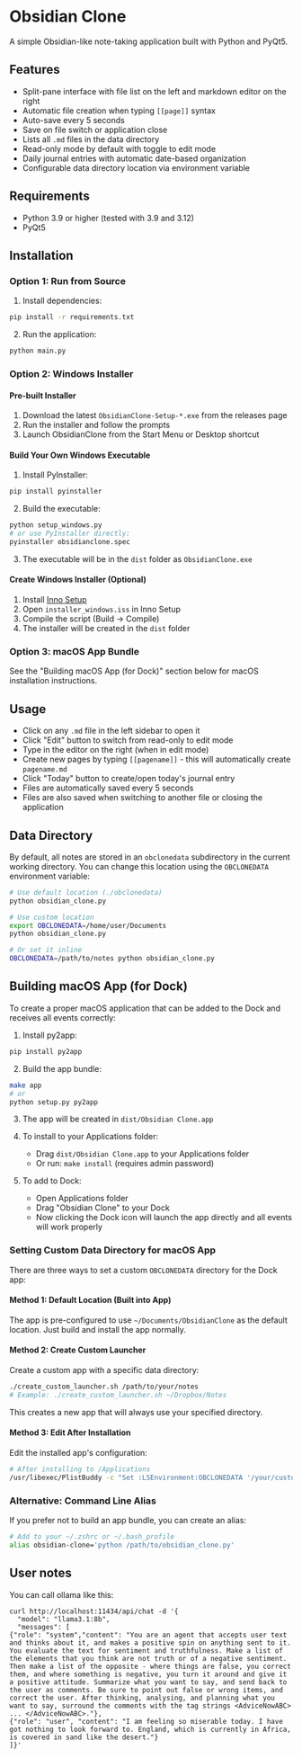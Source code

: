 # Obsidian Clone

A simple Obsidian-like note-taking application built with Python and PyQt5.

## Features

- Split-pane interface with file list on the left and markdown editor on the right
- Automatic file creation when typing `[[page]]` syntax
- Auto-save every 5 seconds
- Save on file switch or application close
- Lists all `.md` files in the data directory
- Read-only mode by default with toggle to edit mode
- Daily journal entries with automatic date-based organization
- Configurable data directory location via environment variable

## Requirements

- Python 3.9 or higher (tested with 3.9 and 3.12)
- PyQt5

## Installation

### Option 1: Run from Source

1. Install dependencies:
```bash
pip install -r requirements.txt
```

2. Run the application:
```bash
python main.py
```

### Option 2: Windows Installer

#### Pre-built Installer
1. Download the latest `ObsidianClone-Setup-*.exe` from the releases page
2. Run the installer and follow the prompts
3. Launch ObsidianClone from the Start Menu or Desktop shortcut

#### Build Your Own Windows Executable

1. Install PyInstaller:
```bash
pip install pyinstaller
```

2. Build the executable:
```bash
python setup_windows.py
# or use PyInstaller directly:
pyinstaller obsidianclone.spec
```

3. The executable will be in the `dist` folder as `ObsidianClone.exe`

#### Create Windows Installer (Optional)

1. Install [Inno Setup](https://jrsoftware.org/isinfo.php)
2. Open `installer_windows.iss` in Inno Setup
3. Compile the script (Build → Compile)
4. The installer will be created in the `dist` folder

### Option 3: macOS App Bundle

See the "Building macOS App (for Dock)" section below for macOS installation instructions.

## Usage

- Click on any `.md` file in the left sidebar to open it
- Click "Edit" button to switch from read-only to edit mode
- Type in the editor on the right (when in edit mode)
- Create new pages by typing `[[pagename]]` - this will automatically create `pagename.md`
- Click "Today" button to create/open today's journal entry
- Files are automatically saved every 5 seconds
- Files are also saved when switching to another file or closing the application

## Data Directory

By default, all notes are stored in an `obclonedata` subdirectory in the current working directory. You can change this location using the `OBCLONEDATA` environment variable:

```bash
# Use default location (./obclonedata)
python obsidian_clone.py

# Use custom location
export OBCLONEDATA=/home/user/Documents
python obsidian_clone.py

# Or set it inline
OBCLONEDATA=/path/to/notes python obsidian_clone.py
```

## Building macOS App (for Dock)

To create a proper macOS application that can be added to the Dock and receives all events correctly:

1. Install py2app:
```bash
pip install py2app
```

2. Build the app bundle:
```bash
make app
# or
python setup.py py2app
```

3. The app will be created in `dist/Obsidian Clone.app`

4. To install to your Applications folder:
   - Drag `dist/Obsidian Clone.app` to your Applications folder
   - Or run: `make install` (requires admin password)

5. To add to Dock:
   - Open Applications folder
   - Drag "Obsidian Clone" to your Dock
   - Now clicking the Dock icon will launch the app directly and all events will work properly

### Setting Custom Data Directory for macOS App

There are three ways to set a custom `OBCLONEDATA` directory for the Dock app:

#### Method 1: Default Location (Built into App)
The app is pre-configured to use `~/Documents/ObsidianClone` as the default location. Just build and install the app normally.

#### Method 2: Create Custom Launcher
Create a custom app with a specific data directory:
```bash
./create_custom_launcher.sh /path/to/your/notes
# Example: ./create_custom_launcher.sh ~/Dropbox/Notes
```
This creates a new app that will always use your specified directory.

#### Method 3: Edit After Installation
Edit the installed app's configuration:
```bash
# After installing to /Applications
/usr/libexec/PlistBuddy -c "Set :LSEnvironment:OBCLONEDATA '/your/custom/path'" "/Applications/Obsidian Clone.app/Contents/Info.plist"
```

### Alternative: Command Line Alias

If you prefer not to build an app bundle, you can create an alias:

```bash
# Add to your ~/.zshrc or ~/.bash_profile
alias obsidian-clone='python /path/to/obsidian_clone.py'
```

## User notes

You can call ollama like this:

```
curl http://localhost:11434/api/chat -d '{
  "model": "llama3.1:8b",
  "messages": [
{"role": "system","content": "You are an agent that accepts user text and thinks about it, and makes a positive spin on anything sent to it. You evaluate the text for sentiment and truthfulness. Make a list of the elements that you think are not truth or of a negative sentiment. Then make a list of the opposite - where things are false, you correct them, and where something is negative, you turn it around and give it a positive attitude. Summarize what you want to say, and send back to the user as comments. Be sure to point out false or wrong items, and correct the user. After thinking, analysing, and planning what you want to say, surround the comments with the tag strings <AdviceNowABC> ... </AdviceNowABC>."},
{"role": "user", "content": "I am feeling so miserable today. I have got nothing to look forward to. England, which is currently in Africa, is covered in sand like the desert."}
]}'
```